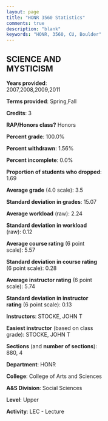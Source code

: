 ```yaml
---
layout: page
title: "HONR 3560 Statistics"
comments: true
description: "blank"
keywords: "HONR, 3560, CU, Boulder"
--- 
```

<head>
<script src="https://ajax.googleapis.com/ajax/libs/jquery/2.1.3/jquery.min.js"></script>
<script src="https://dl.dropboxusercontent.com/s/pc42nxpaw1ea4o9/highcharts.js?dl=0"></script>
<!-- <script src="../assets/js/highcharts.js"></script> -->
<style type="text/css">@font-face {
	font-family: "Bebas Neue";
	src: url(https://www.filehosting.org/file/details/544349/BebasNeue%20Regular.otf) format("opentype");
	}
	h1.Bebas { 
		font-family: "Bebas Neue", Verdana, Tahoma;
	}
</style>
</head>
<body>
	<div id="container" style="float: right; width: 45%; height: 88%; margin-left: 2.5%; margin-right: 2.5%;"></div>
	<script language="JavaScript">
		$(document).ready(function() {
		var chart = {type: 'column'};
		var title = {text: 'Grade Distribution'};
		var xAxis = {categories: ['A','B','C','D','F'],crosshair: true};
		var yAxis = {min: 0,title: {text: 'Percentage'}};
		var tooltip = {headerFormat: '<center><b><span style="font-size:20px">{point.key}</span></b></center>',
		               pointFormat: '<td style="padding:0"><b>{point.y:.1f}%</b></td>',
		               footerFormat: '</table>',shared: true,useHTML: true};
		var plotOptions = {column: {pointPadding: 0.0,borderWidth: 0}};  
		var credits = {enabled: false};var series= [{name: 'Percent',data: [60.34,37.93,0.0,0.0,1.72,]}];
		var json = {};
		json.chart = chart;
		json.title = title;
		json.tooltip = tooltip;
		json.xAxis = xAxis;
		json.yAxis = yAxis;  
		json.series = series;
		json.plotOptions = plotOptions;  
		json.credits = credits;
		$('#container').highcharts(json);
	});
	</script>
</body>
			   
## SCIENCE AND MYSTICISM

**Years provided**: 2007,2008,2009,2011

**Terms provided**: Spring,Fall

**Credits**: 3

**RAP/Honors class?** Honors

**Percent grade**: 100.0%

**Percent withdrawn**: 1.56%

**Percent incomplete**: 0.0%

**Proportion of students who dropped**: 1.69

**Average grade** (4.0 scale): 3.5

**Standard deviation in grades**: 15.07

**Average workload** (raw): 2.24

**Standard deviation in workload** (raw): 0.12

**Average course rating** (6 point scale): 5.57

**Standard deviation in course rating** (6 point scale): 0.28

**Average instructor rating** (6 point scale): 5.74

**Standard deviation in instructor rating** (6 point scale): 0.13

**Instructors**: STOCKE, JOHN T

**Easiest instructor** (based on class grade): STOCKE, JOHN T

**Sections** (and **number of sections**): 880, 4

**Department**: HONR

**College**: College of Arts and Sciences

**A&S Division**: Social Sciences

**Level**: Upper

**Activity**: LEC - Lecture